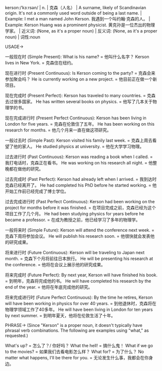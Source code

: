kerson:/ˈkɜːrsən/ | n. | 克森（人名） | A surname, likely of Scandinavian origin.  It's not a commonly used word outside of being a last name. | Example: I met a man named John Kerson. 我遇到一个叫约翰·克森的人。 | Example: Kerson Huang was a prominent physicist. 黄克孙是一位杰出的物理学家。 | 近义词: (None, as it's a proper noun) | 反义词: (None, as it's a proper noun) | 词性:noun


USAGE->

一般现在时 (Simple Present):
What is his name? = 他叫什么名字？
Kerson lives in New York. = 克森住在纽约。

现在进行时 (Present Continuous):
Is Kerson coming to the party? = 克森会来参加聚会吗？
He is currently working on a new project. = 他目前正在做一个新项目。

现在完成时 (Present Perfect):
Kerson has traveled to many countries. = 克森去过很多国家。
He has written several books on physics. = 他写了几本关于物理学的书。

现在完成进行时 (Present Perfect Continuous):
Kerson has been living in London for five years. = 克森在伦敦住了五年。
He has been working on this research for months. = 他几个月来一直在做这项研究。

一般过去时 (Simple Past):
Kerson visited his family last week. = 克森上周去看望了他的家人。
He studied physics at university. = 他在大学学习物理。

过去进行时 (Past Continuous):
Kerson was reading a book when I called. = 我打电话时，克森正在看书。
He was working on his research all night. = 他整晚都在做他的研究。

过去完成时 (Past Perfect):
Kerson had already left when I arrived. = 我到达时克森已经离开了。
He had completed his PhD before he started working. = 他开始工作前已经完成了博士学位。

过去完成进行时 (Past Perfect Continuous):
Kerson had been working on the project for months before it was finished. = 在项目完成之前，克森已经为这个项目工作了几个月。
He had been studying physics for years before he became a professor. = 在成为教授之前，他已经学习了多年的物理学。

一般将来时 (Simple Future):
Kerson will attend the conference next week. = 克森下周将参加会议。
He will publish his research soon. = 他很快就会发表他的研究成果。

将来进行时 (Future Continuous):
Kerson will be traveling to Japan next month. = 克森下个月将前往日本旅行。
He will be presenting his research at the conference. = 他将在会议上展示他的研究成果。

将来完成时 (Future Perfect):
By next year, Kerson will have finished his book. = 到明年，克森将完成他的书。
He will have completed his research by the end of the year. = 他将在年底完成他的研究。

将来完成进行时 (Future Perfect Continuous):
By the time he retires, Kerson will have been working in physics for over 40 years. = 到他退休时，克森将在物理学领域工作了40多年。
He will have been living in London for ten years by next summer. = 到明年夏天，他将在伦敦生活了十年。


PHRASE->
(Since "Kerson" is a proper noun, it doesn't typically have phrasal verb combinations.  The following are examples using "what," as requested.)

What's up? = 怎么了？/ 你好吗？
What the hell! = 搞什么鬼！
What if we go to the movies? = 如果我们去看电影怎么样？
What for? = 为了什么？
No matter what happens, I'll be there for you. = 无论发生什么事，我都会在你身边。
